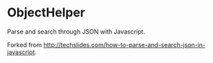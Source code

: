 # ObjectHelper

Parse and search through JSON with Javascript.

Forked from http://techslides.com/how-to-parse-and-search-json-in-javascript.
